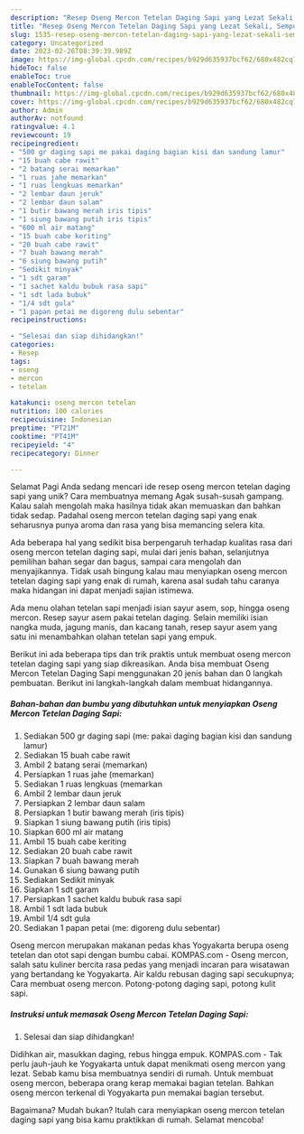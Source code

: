 ```yaml
---
description: "Resep Oseng Mercon Tetelan Daging Sapi yang Lezat Sekali, Sempurna"
title: "Resep Oseng Mercon Tetelan Daging Sapi yang Lezat Sekali, Sempurna"
slug: 1535-resep-oseng-mercon-tetelan-daging-sapi-yang-lezat-sekali-sempurna
category: Uncategorized
date: 2023-02-26T08:39:39.989Z
image: https://img-global.cpcdn.com/recipes/b929d635937bcf62/680x482cq70/oseng-mercon-tetelan-daging-sapi-foto-resep-utama.jpg
hideToc: false
enableToc: true
enableTocContent: false
thumbnail: https://img-global.cpcdn.com/recipes/b929d635937bcf62/680x482cq70/oseng-mercon-tetelan-daging-sapi-foto-resep-utama.jpg
cover: https://img-global.cpcdn.com/recipes/b929d635937bcf62/680x482cq70/oseng-mercon-tetelan-daging-sapi-foto-resep-utama.jpg
author: Admin
authorAv: notfound
ratingvalue: 4.1
reviewcount: 19
recipeingredient:
- "500 gr daging sapi me pakai daging bagian kisi dan sandung lamur"
- "15 buah cabe rawit"
- "2 batang serai memarkan"
- "1 ruas jahe memarkan"
- "1 ruas lengkuas memarkan"
- "2 lembar daun jeruk"
- "2 lembar daun salam"
- "1 butir bawang merah iris tipis"
- "1 siung bawang putih iris tipis"
- "600 ml air matang"
- "15 buah cabe keriting"
- "20 buah cabe rawit"
- "7 buah bawang merah"
- "6 siung bawang putih"
- "Sedikit minyak"
- "1 sdt garam"
- "1 sachet kaldu bubuk rasa sapi"
- "1 sdt lada bubuk"
- "1/4 sdt gula"
- "1 papan petai me digoreng dulu sebentar"
recipeinstructions:

- "Selesai dan siap dihidangkan!"
categories:
- Resep
tags:
- oseng
- mercon
- tetelan

katakunci: oseng mercon tetelan 
nutrition: 100 calories
recipecuisine: Indonesian
preptime: "PT21M"
cooktime: "PT41M"
recipeyield: "4"
recipecategory: Dinner

---
```



Selamat Pagi Anda sedang mencari ide resep oseng mercon tetelan daging sapi yang unik? Cara membuatnya memang Agak susah-susah gampang. Kalau salah mengolah maka hasilnya tidak akan memuaskan dan bahkan tidak sedap. Padahal oseng mercon tetelan daging sapi yang enak seharusnya punya aroma dan rasa yang bisa memancing selera kita.


Ada beberapa hal yang sedikit bisa berpengaruh terhadap kualitas rasa dari oseng mercon tetelan daging sapi, mulai dari jenis bahan, selanjutnya pemilihan bahan segar dan bagus, sampai cara mengolah dan menyajikannya. Tidak usah bingung kalau mau menyiapkan oseng mercon tetelan daging sapi yang enak di rumah, karena asal sudah tahu caranya maka hidangan ini dapat menjadi sajian istimewa.

Ada menu olahan tetelan sapi menjadi isian sayur asem, sop, hingga oseng mercon. Resep sayur asem pakai tetelan daging. Selain memiliki isian nangka muda, jagung manis, dan kacang tanah, resep sayur asem yang satu ini menambahkan olahan tetelan sapi yang empuk.


Berikut ini ada beberapa tips dan trik praktis untuk membuat oseng mercon tetelan daging sapi yang siap dikreasikan. Anda bisa membuat Oseng Mercon Tetelan Daging Sapi menggunakan 20 jenis bahan dan 0 langkah pembuatan. Berikut ini langkah-langkah dalam membuat hidangannya.

<!--inarticleads1-->

##### Bahan-bahan dan bumbu yang dibutuhkan untuk menyiapkan Oseng Mercon Tetelan Daging Sapi:

1. Sediakan 500 gr daging sapi (me: pakai daging bagian kisi dan sandung lamur)
1. Sediakan 15 buah cabe rawit
1. Ambil 2 batang serai (memarkan)
1. Persiapkan 1 ruas jahe (memarkan)
1. Sediakan 1 ruas lengkuas (memarkan
1. Ambil 2 lembar daun jeruk
1. Persiapkan 2 lembar daun salam
1. Persiapkan 1 butir bawang merah (iris tipis)
1. Siapkan 1 siung bawang putih (iris tipis)
1. Siapkan 600 ml air matang
1. Ambil 15 buah cabe keriting
1. Sediakan 20 buah cabe rawit
1. Siapkan 7 buah bawang merah
1. Gunakan 6 siung bawang putih
1. Sediakan Sedikit minyak
1. Siapkan 1 sdt garam
1. Persiapkan 1 sachet kaldu bubuk rasa sapi
1. Ambil 1 sdt lada bubuk
1. Ambil 1/4 sdt gula
1. Sediakan 1 papan petai (me: digoreng dulu sebentar)


Oseng mercon merupakan makanan pedas khas Yogyakarta berupa oseng tetelan dan otot sapi dengan bumbu cabai. KOMPAS.com - Oseng mercon, salah satu kuliner bercita rasa pedas yang menjadi incaran para wisatawan yang bertandang ke Yogyakarta. Air kaldu rebusan daging sapi secukupnya; Cara membuat oseng mercon. Potong-potong daging sapi, potong kulit sapi. 

<!--inarticleads2-->

##### Instruksi untuk memasak Oseng Mercon Tetelan Daging Sapi:


1. Selesai dan siap dihidangkan!

Didihkan air, masukkan daging, rebus hingga empuk. KOMPAS.com - Tak perlu jauh-jauh ke Yogyakarta untuk dapat menikmati oseng mercon yang lezat. Sebab kamu bisa membuatnya sendiri di rumah. Untuk membuat oseng mercon, beberapa orang kerap memakai bagian tetelan. Bahkan oseng mercon terkenal di Yogyakarta pun memakai bagian tersebut. 

Bagaimana? Mudah bukan? Itulah cara menyiapkan oseng mercon tetelan daging sapi yang bisa kamu praktikkan di rumah. Selamat mencoba!
